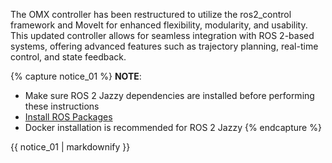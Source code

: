 The OMX controller has been restructured to utilize the ros2_control framework and MoveIt for enhanced flexibility, modularity, and usability. This updated controller allows for seamless integration with ROS 2-based systems, offering advanced features such as trajectory planning, real-time control, and state feedback.

{% capture notice_01 %}
**NOTE**:
- Make sure ROS 2 Jazzy dependencies are installed before performing these instructions
- [Install ROS Packages](/docs/en/platform/openmanipulator_x/quick_start_guide/#install-ros-packages)
- Docker installation is recommended for ROS 2 Jazzy
{% endcapture %}
<div class="notice--info">{{ notice_01 | markdownify }}</div> 